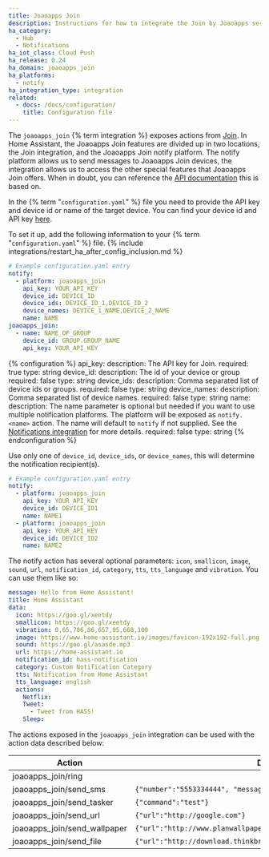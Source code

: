 ```yaml
---
title: Joaoapps Join
description: Instructions for how to integrate the Join by Joaoapps service within Home Assistant.
ha_category:
  - Hub
  - Notifications
ha_iot_class: Cloud Push
ha_release: 0.24
ha_domain: joaoapps_join
ha_platforms:
  - notify
ha_integration_type: integration
related:
  - docs: /docs/configuration/
    title: Configuration file
---
```


The `joaoapps_join` {% term integration %} exposes actions from
[Join](https://joaoapps.com/join). In Home Assistant, the Joaoapps Join features are
divided up in two locations, the Join integration, and the Joaoapps Join notify platform.
The notify platform allows us to send messages to Joaoapps Join devices, the integration
allows us to access the other special features that Joaoapps Join offers. When in doubt, you can reference the [API documentation](https://joaoapps.com/join/api/) this is based on.

In the {% term "`configuration.yaml`" %} file you need to provide the API key and device id
or name of the target device. You can find your device id and API key
[here](https://joinjoaomgcd.appspot.com/).

To set it up, add the following information to your {% term "`configuration.yaml`" %} file.
{% include integrations/restart_ha_after_config_inclusion.md %}

```yaml
# Example configuration.yaml entry
notify:
  - platform: joaoapps_join
    api_key: YOUR_API_KEY
    device_id: DEVICE_ID
    device_ids: DEVICE_ID_1,DEVICE_ID_2
    device_names: DEVICE_1_NAME,DEVICE_2_NAME
    name: NAME
joaoapps_join:
  - name: NAME_OF_GROUP
    device_id: GROUP.GROUP_NAME
    api_key: YOUR_API_KEY
```

{% configuration %}
api_key:
  description: The API key for Join.
  required: true
  type: string
device_id:
  description: The id of your device or group
  required: false
  type: string
device_ids:
  description: Comma separated list of device ids or groups.
  required: false
  type: string
device_names:
  description: Comma separated list of device names.
  required: false
  type: string
name:
  description: The name parameter is optional but needed if you want to use multiple notification platforms. The platform will be exposed as `notify.<name>` action. The name will default to `notify` if not supplied. See the [Notifications integration](/integrations/notify) for more details.
  required: false
  type: string
{% endconfiguration %}

Use only one of `device_id`, `device_ids`, or `device_names`, this will determine the notification recipient(s).

```yaml
# Example configuration.yaml entry
notify:
  - platform: joaoapps_join
    api_key: YOUR_API_KEY
    device_id: DEVICE_ID1
    name: NAME1
  - platform: joaoapps_join
    api_key: YOUR_API_KEY
    device_id: DEVICE_ID2
    name: NAME2
```

The notify action has several optional parameters: `icon`, `smallicon`, `image`, `sound`, `url`, `notification_id`, `category`, `tts`, `tts_language` and `vibration`.
You can use them like so:

```yaml
message: Hello from Home Assistant!
title: Home Assistant
data:
  icon: https://goo.gl/xeetdy
  smallicon: https://goo.gl/xeetdy
  vibration: 0,65,706,86,657,95,668,100
  image: https://www.home-assistant.io/images/favicon-192x192-full.png
  sound: https://goo.gl/asasde.mp3
  url: https://home-assistant.io
  notification_id: hass-notification
  category: Custom Notification Category
  tts: Notification from Home Assistant
  tts_language: english
  actions:
    Netflix:
    Tweet:
      - Tweet from HASS!
    Sleep:
```

The actions exposed in the `joaoapps_join` integration can be used with the
action data described below:

| Action                       | Data                                                               |
| ---------------------------- | ------------------------------------------------------------------ |
| joaoapps_join/ring           |                                                                    |
| joaoapps_join/send_sms       | `{"number":"5553334444", "message":"Hello!"}`                      |
| joaoapps_join/send_tasker    | `{"command":"test"}`                                               |
| joaoapps_join/send_url       | `{"url":"http://google.com"}`                                      |
| joaoapps_join/send_wallpaper | `{"url":"http://www.planwallpaper.com/static/images/ZhGEqAP.jpg"}` |
| joaoapps_join/send_file      | `{"url":"http://download.thinkbroadband.com/5MB.zip"}`             |

